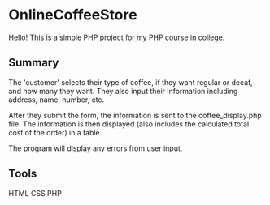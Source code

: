 # OnlineCoffeeStore
Hello!
This is a simple PHP project for my PHP course in college.

## Summary
The 'customer' selects their type of coffee,
if they want regular or decaf, and how many they want.
They also input their information including address, name,
number, etc.

After they submit the form, the information is sent to the coffee_display.php file.
The information is then displayed (also includes the calculated total cost of the order) in a table. 

The program will display any errors from user input.

## Tools
HTML
CSS
PHP
